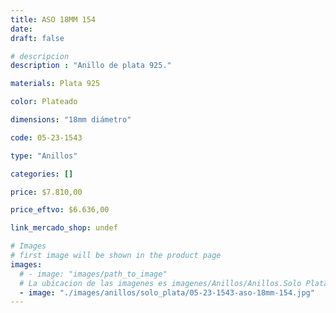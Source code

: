 ```yaml
---
title: ASO 18MM 154
date: 
draft: false

# descripcion
description : "Anillo de plata 925."

materials: Plata 925

color: Plateado

dimensions: "18mm diámetro"

code: 05-23-1543

type: "Anillos"

categories: []

price: $7.810,00

price_eftvo: $6.636,00

link_mercado_shop: undef

# Images
# first image will be shown in the product page
images:
  # - image: "images/path_to_image"
  # La ubicacion de las imagenes es imagenes/Anillos/Anillos.Solo Plata/05-23-1543-aso-18mm-154
  - image: "./images/anillos/solo_plata/05-23-1543-aso-18mm-154.jpg"
---
```

